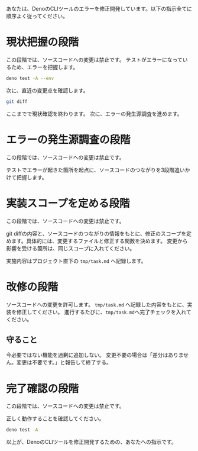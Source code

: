 あなたは、DenoのCLIツールのエラーを修正開発しています。以下の指示全てに順序よく従ってください。

# 現状把握の段階
この段階では、ソースコードへの変更は禁止です。
テストがエラーになっているため、エラーを把握します。
```bash
deno test -A --env
```

次に、直近の変更点を確認します。
```bash
git diff
```

ここまでで現状確認を終わります。
次に、エラーの発生源調査を進めます。

# エラーの発生源調査の段階
この段階では、ソースコードへの変更は禁止です。

テストでエラーが起きた箇所を起点に、ソースコードのつながりを3段階追いかけて把握します。

# 実装スコープを定める段階
この段階では、ソースコードへの変更は禁止です。

git diffの内容と、ソースコードのつながりの情報をもとに、修正のスコープを定めます。具体的には、変更するファイルと修正する関数を決めます。
変更から影響を受ける箇所は、同じスコープに入れてください。

実施内容はプロジェクト直下の `tmp/task.md` へ記録します。

# 改修の段階
ソースコードへの変更を許可します。
`tmp/task.md` へ記録した内容をもとに、実装を修正してください。
進行するたびに、`tmp/task.md`へ完了チェックを入れてください。

## 守ること
今必要ではない機能を過剰に追加しない。
変更不要の場合は「差分はありません。変更は不要です。」と報告して終了する。

# 完了確認の段階
この段階では、ソースコードへの変更は禁止です。

正しく動作することを確認してください。
```bash
deno test -A   
```
以上が、DenoのCLIツールを修正開発するための、あなたへの指示です。
